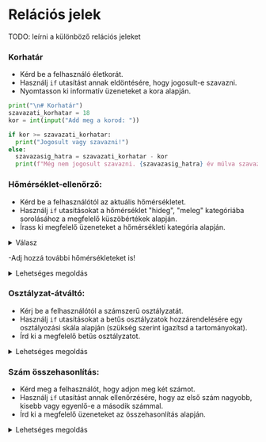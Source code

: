 # Relációs jelek

TODO: leírni a különböző relációs jeleket 

### Korhatár

- Kérd be a felhasználó életkorát.
- Használj `if` utasítást annak eldöntésére, hogy jogosult-e szavazni.
- Nyomtasson ki informatív üzeneteket a kora alapján.

```python
print("\n# Korhatár")
szavazati_korhatar = 18
kor = int(input("Add meg a korod: "))

if kor >= szavazati_korhatar:
  print("Jogosult vagy szavazni!")
else:
  szavazasig_hatra = szavazati_korhatar - kor
  print(f"Még nem jogosult szavazni. {szavazasig_hatra} év múlva szavazhatsz.")
```


### Hőmérséklet-ellenőrző:

- Kérd be a felhasználótól az aktuális hőmérsékletet.
- Használj `if` utasításokat a hőmérséklet "hideg", "meleg" kategóriába sorolásához a megfelelő küszöbértékek alapján.
- Írass ki megfelelő üzeneteket a hőmérsékleti kategória alapján.

<details><summary> Válasz </summary>
  
```python
print("\n# Hőmérséklet-ellenőrző")
homerseklet = float(input("Add meg az aktuális hőmérsékletet (°C-ban): "))

if homerklet <= 20:
  kategoria = "hideg"
else:
  kategoria = "meleg"

print(f"Az aktuális hőmérséklet {homerseklet}°C, ami egyesek szerint {kategoria}")
```
</details>

-Adj hozzá további hőmérsékleteket is!

<details><summary> Lehetséges megoldás </summary>

```python
print("\n# Hőmérséklet-ellenőrző")
homerseklet = float(input("Add meg az aktuális hőmérsékletet (°C-ban): "))

if homerklet <= 20:
  kategoria = "hideg"
elif homerklet <= 25:
  kategoria = "langyos"
else:
  kategoria = "meleg"

print(f"Az aktuális hőmérséklet {homerseklet}°C, ami egyesek szerint {kategoria}")
```
</details>


### Osztályzat-átváltó:

- Kérj be a felhasználótól a számszerű osztályzatát.
- Használj `if` utasításokat a betűs osztályzatok hozzárendelésére egy osztályozási skála alapján (szükség szerint igazítsd a tartományokat).
- Írd ki a megfelelő betűs osztályzatot.

<details><summary> Lehetséges megoldás </summary>

```python
print("\n# Osztályzat-átváltó")
osztalyzat = int(input("Add meg a számszerű osztályzatod (0-100): "))

if osztalyzat >= 90:
  betűs_osztalyzat = "A"
elif osztalyzat >= 80:
  betűs_osztalyzat = "B"
elif osztalyzat >= 70:
  betűs_osztalyzat = "C"
elif osztalyzat >= 60:
  betűs_osztalyzat = "D"
else:
  betűs_osztalyzat = "F"

print(f"A betűs osztályzatod: {betűs_osztalyzat}")
```
</details>



### Szám összehasonlítás:

- Kérd meg a felhasználót, hogy adjon meg két számot.
- Használj `if` utasítást annak ellenőrzésére, hogy az első szám nagyobb, kisebb vagy egyenlő-e a második számmal.
- Írd ki a megfelelő üzeneteket az összehasonlítás alapján.


<details><summary> Lehetséges megoldás </summary>

```python
print("\n# Szám összehasonlítás")
szam1 = int(input("Add meg az első számot: "))
szam2 = int(input("Add meg a második számot: "))

if szam1 > szam2:
  print(f"{szam1} nagyobb, mint {szam2}.")
elif szam1 < szam2:
  print(f"{szam1} kisebb, mint {szam2}.")
else:
  print(f"{szam1} egyenlő {szam2}-vel.")
```
</details>